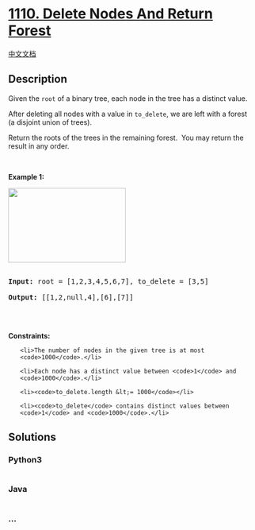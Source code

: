 # [1110. Delete Nodes And Return Forest](https://leetcode.com/problems/delete-nodes-and-return-forest)

[中文文档](/solution/1100-1199/1110.Delete%20Nodes%20And%20Return%20Forest/README.md)

## Description
<p>Given the <code>root</code>&nbsp;of a binary tree, each node in the tree has a distinct value.</p>



<p>After deleting&nbsp;all nodes with a value in <code>to_delete</code>, we are left with a forest (a&nbsp;disjoint union of trees).</p>



<p>Return the roots of the trees in the remaining forest.&nbsp; You may return the result in any order.</p>



<p>&nbsp;</p>

<p><strong>Example 1:</strong></p>



<p><strong><img alt="" src="https://assets.leetcode.com/uploads/2019/07/01/screen-shot-2019-07-01-at-53836-pm.png" style="width: 237px; height: 150px;" /></strong></p>



<pre>

<strong>Input:</strong> root = [1,2,3,4,5,6,7], to_delete = [3,5]

<strong>Output:</strong> [[1,2,null,4],[6],[7]]

</pre>



<p>&nbsp;</p>

<p><strong>Constraints:</strong></p>



<ul>

	<li>The number of nodes in the given tree is at most <code>1000</code>.</li>

	<li>Each node has a distinct value between <code>1</code> and <code>1000</code>.</li>

	<li><code>to_delete.length &lt;= 1000</code></li>

	<li><code>to_delete</code> contains distinct values between <code>1</code> and <code>1000</code>.</li>

</ul>


## Solutions


<!-- tabs:start -->

### **Python3**

```python

```

### **Java**

```java

```

### **...**
```

```

<!-- tabs:end -->